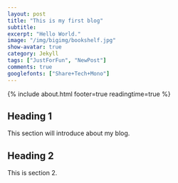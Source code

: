 ```yaml
---
layout: post
title: "This is my first blog"
subtitle:
excerpt: "Hello World."
image: "/img/bigimg/bookshelf.jpg"
show-avatar: true
category: Jekyll
tags: ["JustForFun", "NewPost"]
comments: true
googlefonts: ["Share+Tech+Mono"]
---
```


{% include about.html footer=true readingtime=true %}

## Heading 1

This section will introduce about my blog.

## Heading 2
This is section 2.